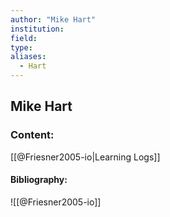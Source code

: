 ```yaml
---
author: "Mike Hart"
institution:
field:
type:
aliases:
  - Hart
---
```


## Mike Hart

### Content:
[[@Friesner2005-io|Learning Logs]]

#### Bibliography:

![[@Friesner2005-io]]